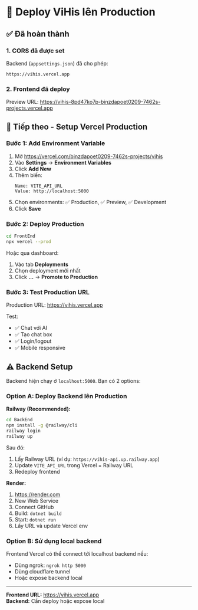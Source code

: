 # 🚀 Deploy ViHis lên Production

## ✅ Đã hoàn thành

### 1. CORS đã được set
Backend (`appsettings.json`) đã cho phép:
```
https://vihis.vercel.app
```

### 2. Frontend đã deploy
Preview URL: https://vihis-8pd47ko7p-binzdapoet0209-7462s-projects.vercel.app

## 🔧 Tiếp theo - Setup Vercel Production

### Bước 1: Add Environment Variable

1. Mở https://vercel.com/binzdapoet0209-7462s-projects/vihis
2. Vào **Settings** → **Environment Variables**
3. Click **Add New**
4. Thêm biến:
   ```
   Name: VITE_API_URL
   Value: http://localhost:5000
   ```
5. Chọn environments: ✅ Production, ✅ Preview, ✅ Development
6. Click **Save**

### Bước 2: Deploy Production

```bash
cd FrontEnd
npx vercel --prod
```

Hoặc qua dashboard:
1. Vào tab **Deployments**
2. Chọn deployment mới nhất
3. Click **...** → **Promote to Production**

### Bước 3: Test Production URL

Production URL: https://vihis.vercel.app

Test:
- ✅ Chat với AI
- ✅ Tạo chat box
- ✅ Login/logout
- ✅ Mobile responsive

## ⚠️ Backend Setup

Backend hiện chạy ở `localhost:5000`. Bạn có 2 options:

### Option A: Deploy Backend lên Production

**Railway (Recommended):**
```bash
cd BackEnd
npm install -g @railway/cli
railway login
railway up
```

Sau đó:
1. Lấy Railway URL (ví dụ: `https://vihis-api.up.railway.app`)
2. Update `VITE_API_URL` trong Vercel = Railway URL
3. Redeploy frontend

**Render:**
1. https://render.com
2. New Web Service
3. Connect GitHub
4. Build: `dotnet build`
5. Start: `dotnet run`
6. Lấy URL và update Vercel env

### Option B: Sử dụng local backend

Frontend Vercel có thể connect tới localhost backend nếu:
- Dùng ngrok: `ngrok http 5000`
- Dùng cloudflare tunnel
- Hoặc expose backend local

---

**Frontend URL:** https://vihis.vercel.app  
**Backend:** Cần deploy hoặc expose local

